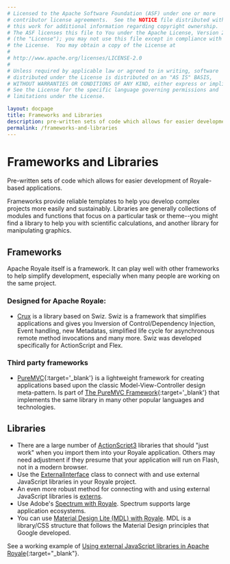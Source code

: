 ```yaml
---
# Licensed to the Apache Software Foundation (ASF) under one or more
# contributor license agreements.  See the NOTICE file distributed with
# this work for additional information regarding copyright ownership.
# The ASF licenses this file to You under the Apache License, Version 2.0
# (the "License"); you may not use this file except in compliance with
# the License.  You may obtain a copy of the License at
# 
# http://www.apache.org/licenses/LICENSE-2.0
# 
# Unless required by applicable law or agreed to in writing, software
# distributed under the License is distributed on an "AS IS" BASIS,
# WITHOUT WARRANTIES OR CONDITIONS OF ANY KIND, either express or implied.
# See the License for the specific language governing permissions and
# limitations under the License.

layout: docpage
title: Frameworks and Libraries
description: pre-written sets of code which allows for easier development of Royale-based applications
permalink: /frameworks-and-libraries
---
```


# Frameworks and Libraries

Pre-written sets of code which allows for easier development of Royale-based applications.

Frameworks provide reliable templates to help you develop complex projects more easily and sustainably. Libraries are generally collections of modules and functions that focus on a particular task or theme--you might find a library to help you with scientific calculations, and another library for manipulating graphics.

## Frameworks
Apache Royale itself is a framework. It can play well with other frameworks to help simplify development, especially when many people are working on the same project.

### Designed for Apache Royale:

* [Crux](libraries/crux) is a library based on Swiz. Swiz is a framework that simplifies applications and gives you Inversion of Control/Dependency Injection, Event handling, new Metadatas, simplified life cycle for asynchronous remote method invocations and many more. Swiz was developed specifically for ActionScript and Flex.

### Third party frameworks

* [PureMVC](https://github.com/PureMVC/puremvc-as3-multicore-framework/wiki){:target='_blank'} is a lightweight framework for creating applications based upon the classic Model-View-Controller design meta-pattern. Is part of [The PureMVC Framework](https://puremvc.org){:target='_blank'} that implements the same library in many other popular languages and technologies.

## Libraries

* There are a large number of [ActionScript3](features/as3) libraries that should "just work" when you import them into your Royale application. Others may need adjustment if they presume that your application will run on Flash, not in a modern browser.
* Use the [ExternalInterface](features/external-interface) class to connect with and use external JavaScript libraries in your Royale project.
* An even more robust method for connecting with and using external JavaScript libraries is [externs](features/externs).
* Use Adobe's [Spectrum with Royale](libraries/spectrum-royale). Spectrum supports large application ecosystems.
* You can use [Material Design Lite (MDL) with Royale](libraries/mdl-royale). MDL is a library/CSS structure that follows the Material Design principles that Google developed.

See a working example of [Using external JavaScript libraries in Apache Royale](https://royale.apache.org/using-external-javascript-libraries-in-apache-royale/){:target="_blank"}.

